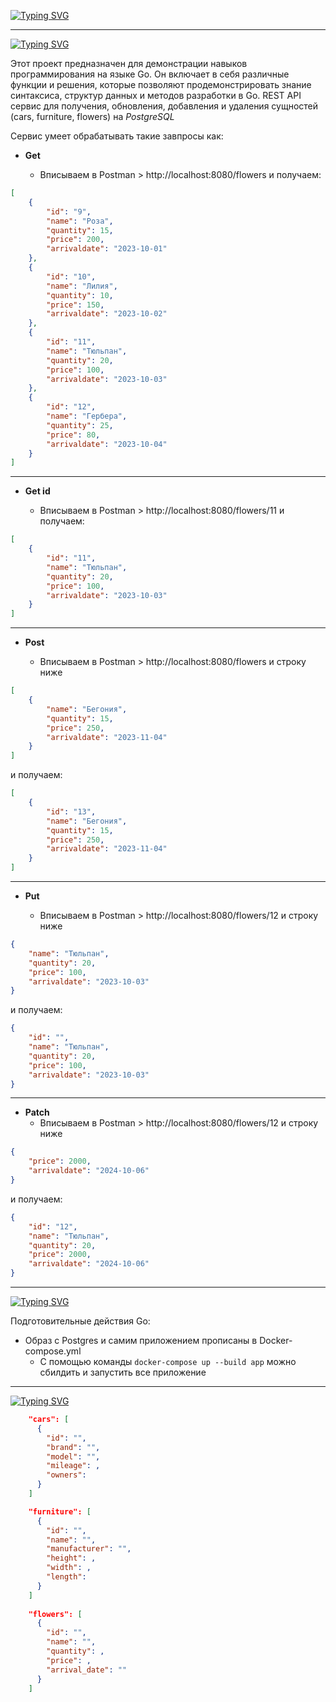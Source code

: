 [![Typing SVG](https://readme-typing-svg.demolab.com?font=Fira+Code&pause=1000&repeat=false&width=435&lines=%D0%9F%D0%A3%D0%9F%D0%9A%D0%9E%D0%92+%D0%90%D0%A0%D0%A2%D0%81%D0%9C+%D0%A2%D0%95%D0%A1%D0%A2%D0%9E%D0%92%D0%9E%D0%95+%D0%97%D0%90%D0%94%D0%90%D0%9D%D0%98%D0%95+%D0%9D%D0%90+GO+GO)](https://git.io/typing-svg)

---

[![Typing SVG](https://readme-typing-svg.demolab.com?font=Fira+Code&pause=1000&repeat=false&width=435&lines=%D0%9E%D0%BF%D0%B8%D1%81%D0%B0%D0%BD%D0%B8%D0%B5+%D0%BF%D1%80%D0%BE%D0%B5%D0%BA%D1%82%D0%B0%3A)](https://git.io/typing-svg)

Этот проект предназначен для демонстрации навыков программирования на языке Go. Он включает в себя различные функции и решения, которые позволяют продемонстрировать знание синтаксиса, структур данных и методов разработки в Go.
REST API сервис для получения, обновления, добавления и удаления сущностей (cars, furniture, flowers) на _PostgreSQL_

Сервис умеет обрабатывать такие завпросы как:

- __Get__

  - Вписываем в Postman > http://localhost:8080/flowers и получаем:
```json
[
    {
        "id": "9",
        "name": "Роза",
        "quantity": 15,
        "price": 200,
        "arrivaldate": "2023-10-01"
    },
    {
        "id": "10",
        "name": "Лилия",
        "quantity": 10,
        "price": 150,
        "arrivaldate": "2023-10-02"
    },
    {
        "id": "11",
        "name": "Тюльпан",
        "quantity": 20,
        "price": 100,
        "arrivaldate": "2023-10-03"
    },
    {
        "id": "12",
        "name": "Гербера",
        "quantity": 25,
        "price": 80,
        "arrivaldate": "2023-10-04"
    }
]
```
---
- __Get id__

  - Вписываем в Postman > http://localhost:8080/flowers/11 и получаем:
```json
[
    {
        "id": "11",
        "name": "Тюльпан",
        "quantity": 20,
        "price": 100,
        "arrivaldate": "2023-10-03"
    }
]
```
---
- __Post__

  - Вписываем в Postman > http://localhost:8080/flowers и строку ниже
```json
[
    {
        "name": "Бегония",
        "quantity": 15,
        "price": 250,
        "arrivaldate": "2023-11-04"
    }
]
```
и получаем:
```json
[
    {
        "id": "13",
        "name": "Бегония",
        "quantity": 15,
        "price": 250,
        "arrivaldate": "2023-11-04"
    }
]
```
---
- __Put__

  - Вписываем в Postman > http://localhost:8080/flowers/12 и строку ниже
```json
{
    "name": "Тюльпан",
    "quantity": 20,
    "price": 100,
    "arrivaldate": "2023-10-03"
}
```
и получаем:
```json
{
    "id": "",
    "name": "Тюльпан",
    "quantity": 20,
    "price": 100,
    "arrivaldate": "2023-10-03"
}
```
---
- __Patch__
  - Вписываем в Postman > http://localhost:8080/flowers/12 и строку ниже
```json
{
    "price": 2000,
    "arrivaldate": "2024-10-06"
}
```
и получаем:

```json
{
    "id": "12",
    "name": "Тюльпан",
    "quantity": 20,
    "price": 2000,
    "arrivaldate": "2024-10-06"
}
```

---
[![Typing SVG](https://readme-typing-svg.demolab.com?font=Fira+Code&duration=4000&pause=1000&repeat=false&width=550&lines=%D0%9F%D0%BE%D0%B4%D0%B3%D0%BE%D1%82%D0%BE%D0%B2%D0%B8%D1%82%D0%B5%D0%BB%D1%8C%D0%BD%D1%8B%D0%B5+%D0%B4%D0%B5%D0%B9%D1%81%D1%82%D0%B2%D0%B8%D1%8F+%D0%B4%D0%BB%D1%8F+%D1%83%D1%81%D0%BF%D0%B5%D1%88%D0%BD%D0%BE%D0%B9+%D1%80%D0%B0%D0%B1%D0%BE%D1%82%D1%8B%3A)](https://git.io/typing-svg) 

  Подготовительные действия Go:
   - Образ с Postgres и самим приложением прописаны в Docker-compose.yml 
     - С помощью команды ``docker-compose up --build app`` можно сбилдить и запустить все приложение
---

[![Typing SVG](https://readme-typing-svg.demolab.com?font=Fira+Code&duration=4000&pause=1000&repeat=false&width=550&lines=%D0%9F%D1%80%D0%B8%D0%BC%D0%B5%D1%80%D1%8B+%D1%81%D1%83%D1%89%D0%BD%D0%BE%D1%81%D1%82%D0%B5%D0%B9+%D0%B8+%D0%B8%D1%85+%D0%BF%D0%BE%D0%BB%D0%B5%D0%B9%3A)](https://git.io/typing-svg)  

```json
    "cars": [
      {
        "id": "",
        "brand": "",
        "model": "",
        "mileage": ,
        "owners": 
      }
    ]

    "furniture": [
      {
        "id": "",
        "name": "",
        "manufacturer": "",
        "height": ,
        "width": ,
        "length": 
      }
    ]
    
    "flowers": [
      {
        "id": "",
        "name": "",
        "quantity": ,
        "price": ,
        "arrival_date": ""
      }
    ]
```